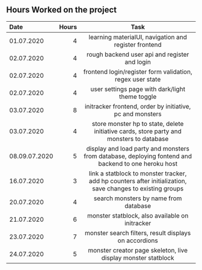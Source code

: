## Hours Worked on the project

| Date | Hours | Task |
| :--- | ---: | :----: |
| 01.07.2020 | 4 | learning materialUI, navigation and register frontend |
| 02.07.2020 | 4 | rough backend user api and register and login |
| 02.07.2020 | 4 | frontend login/register form validation, regex user state |
| 02.07.2020 | 4 | user settings page with dark/light theme toggle | 
| 03.07.2020 | 8 | initracker frontend, order by initiative, pc and monsters |
| 03.07.2020 | 4 | store monster hp to state, delete initiative cards, store party and monsters to database |
| 08.09.07.2020 | 5 | display and load party and monsters from database, deploying fontend and backend to one heroku host | 
| 16.07.2020 | 3 | link a statblock to monster tracker, add hp counters after initialization, save changes to existing groups |
| 20.07.2020 | 4 | search monsters by name from database |
| 21.07.2020 | 6 | monster statblock, also available on initracker |
| 23.07.2020 | 7 | monster search filters, result displays on accordions |
| 24.07.2020 | 5 | monster creator page skeleton, live display monster statblock |